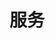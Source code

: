 ---
title: "服务"
linkTitle: "服务"
weight: 110
collapsible: true
icon: "/images/icons/compute-icon-storage.svg"
---